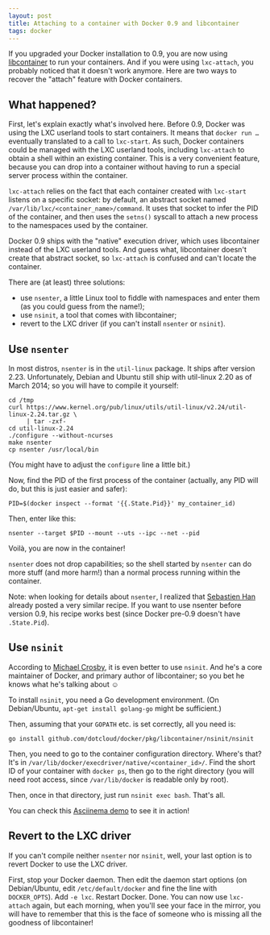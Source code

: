 ```yaml
---
layout: post
title: Attaching to a container with Docker 0.9 and libcontainer
tags: docker
---
```


If you upgraded your Docker installation to 0.9, you are now
using [libcontainer] to run your containers. And if you were
using `lxc-attach`, you probably noticed that it doesn't work
anymore. Here are two ways to recover the "attach" feature
with Docker containers.


## What happened?

First, let's explain exactly what's involved here. Before 0.9,
Docker was using the LXC userland tools to start containers.
It means that `docker run …` eventually translated to a call to
`lxc-start`. As such, Docker containers could be managed with
the LXC userland tools, including `lxc-attach` to obtain a shell
within an existing container. This is a very convenient feature,
because you can drop into a container without having to run
a special server process within the container. 

`lxc-attach` relies on the fact that each container created with
`lxc-start` listens on a specific socket: by default, an abstract
socket named `/var/lib/lxc/<container_name>/command`. It uses
that socket to infer the PID of the container, and then uses
the `setns()` syscall to attach a new process to the namespaces
used by the container.

Docker 0.9 ships with the "native" execution driver, which uses
libcontainer instead of the LXC userland tools. And guess what,
libcontainer doesn't create that abstract socket, so `lxc-attach`
is confused and can't locate the container.

There are (at least) three solutions:

- use `nsenter`, a little Linux tool to fiddle with namespaces
  and enter them (as you could guess from the name!);
- use `nsinit`, a tool that comes with libcontainer;
- revert to the LXC driver (if you can't install `nsenter` or
  `nsinit`).


## Use `nsenter`

In most distros, `nsenter` is in the `util-linux` package. It ships
after version 2.23. Unfortunately, Debian and Ubuntu still ship with
util-linux 2.20 as of March 2014; so you will have to compile it
yourself:

```
cd /tmp
curl https://www.kernel.org/pub/linux/utils/util-linux/v2.24/util-linux-2.24.tar.gz \
     | tar -zxf-
cd util-linux-2.24
./configure --without-ncurses
make nsenter
cp nsenter /usr/local/bin
```

(You might have to adjust the `configure` line a little bit.)

Now, find the PID of the first process of the container (actually,
any PID will do, but this is just easier and safer):

    PID=$(docker inspect --format '{{.State.Pid}}' my_container_id)

Then, enter like this:

    nsenter --target $PID --mount --uts --ipc --net --pid

Voilà, you are now in the container!

`nsenter` does not drop capabilities; so the shell started by `nsenter`
can do more stuff (and more harm!) than a normal process running within
the container.

Note: when looking for details about `nsenter`, I realized that
[Sebastien Han] already posted a very similar recipe. If you want
to use nsenter before version 0.9, his recipe works best (since
Docker pre-0.9 doesn't have `.State.Pid`).


## Use `nsinit`

According to [Michael Crosby], it is even better to use `nsinit`.
And he's a core maintainer of Docker, and primary author of libcontainer;
so you bet he knows what he's talking about ☺

To install `nsinit`, you need a Go development environment.
(On Debian/Ubuntu, `apt-get install golang-go` might be sufficient.)

Then, assuming that your `GOPATH` etc. is set correctly, all you need is:

```
go install github.com/dotcloud/docker/pkg/libcontainer/nsinit/nsinit
```

Then, you need to go to the container configuration directory.
Where's that? It's in `/var/lib/docker/execdriver/native/<container_id>/`.
Find the short ID of your container with `docker ps`, then go to the
right directory (you will need root access, since `/var/lib/docker` is
readable only by root).

Then, once in that directory, just run `nsinit exec bash`. That's all.

You can check this [Asciinema demo] to see it in action!


## Revert to the LXC driver

If you can't compile neither `nsenter` nor `nsinit`, well, your last
option is to revert Docker to use the LXC driver.

First, stop your Docker daemon. Then edit the daemon start options
(on Debian/Ubuntu, edit `/etc/default/docker` and fine the line with
`DOCKER_OPTS`). Add `-e lxc`. Restart Docker. Done. You can now use
`lxc-attach` again, but each morning, when you'll see your face in
the mirror, you will have to remember that this is the face of 
someone who is missing all the goodness of libcontainer!


[libcontainer]: http://blog.docker.io/2014/03/docker-0-9-introducing-execution-drivers-and-libcontainer/
[Sebastien Han]: http://www.sebastien-han.fr/blog/2014/01/27/access-a-container-without-ssh/
[Michael Crosby]: https://twitter.com/crosbymichael
[Asciinema demo]: https://asciinema.org/a/8090
